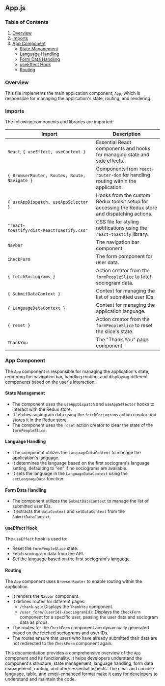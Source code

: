 ## App.js 

### Table of Contents

1. [Overview](#overview)
2. [Imports](#imports)
3. [App Component](#app-component)
   * [State Management](#state-management)
   * [Language Handling](#language-handling)
   * [Form Data Handling](#form-data-handling)
   * [useEffect Hook](#useeffect-hook)
   * [Routing](#routing)

### Overview

This file implements the main application component, `App`, which is responsible for managing the application's state, routing, and rendering.

### Imports

The following components and libraries are imported:

| Import | Description |
|---|---|
| `React`, `{ useEffect, useContext }` | Essential React components and hooks for managing state and side effects. |
| `{ BrowserRouter, Routes, Route, Navigate }` |  Components from `react-router-dom` for handling routing within the application. |
| `{ useAppDispatch, useAppSelector }` | Hooks from the custom Redux toolkit setup for accessing the Redux store and dispatching actions. |
| `"react-toastify/dist/ReactToastify.css"` |  CSS file for styling notifications using the `react-toastify` library. |
| `Navbar` |  The navigation bar component. |
| `CheckForm` |  The form component for user data. |
| `{ fetchSociograms }` | Action creator from the `formPeopleSlice` to fetch sociogram data. |
| `{ SubmitDataContext }` | Context for managing the list of submitted user IDs. |
| `{ LanguageDataContext }` | Context for managing the application language. |
| `{ reset }` | Action creator from the `formPeopleSlice` to reset the slice's state. |
| `ThankYou` | The "Thank You" page component. |

### App Component

The `App` component is responsible for managing the application's state, rendering the navigation bar, handling routing, and displaying different components based on the user's interaction.

#### State Management

* The component uses the `useAppDispatch` and `useAppSelector` hooks to interact with the Redux store.
* It fetches sociogram data using the `fetchSociograms` action creator and stores it in the Redux store.
* The component uses the `reset` action creator to clear the state of the `formPeopleSlice`.

#### Language Handling

* The component utilizes the `LanguageDataContext` to manage the application's language.
* It determines the language based on the first sociogram's language setting, defaulting to "en" if no sociograms are available.
* It sets the language in the `LanguageDataContext` using the `setLanguageData` function.

#### Form Data Handling

* The component utilizes the `SubmitDataContext` to manage the list of submitted user IDs.
* It extracts the `dataContext` and `setDataContext` from the `SubmitDataContext`.

#### useEffect Hook

The `useEffect` hook is used to:

* Reset the `formPeopleSlice` state.
* Fetch sociogram data from the API.
* Set the language based on the first sociogram's language.

#### Routing

The `App` component uses `BrowserRouter` to enable routing within the application.

* It renders the `Navbar` component.
* It defines routes for different pages:
    * `/thank-you`: Displays the `ThankYou` component.
    * `/user_form/{userId}-{sociogramId}`: Displays the `CheckForm` component for a specific user, passing the user data and sociogram data as props.
* The routes for the `CheckForm` component are dynamically generated based on the fetched sociograms and user IDs.
* The routes ensure that users who have already submitted their data are not redirected to the `CheckForm` component again.

This documentation provides a comprehensive overview of the `App` component and its functionality. It helps developers understand the component's structure, state management, language handling, form data management, routing, and other essential aspects. The clear and concise language, table, and emoji-enhanced format make it easy for developers to understand and maintain the code. 
